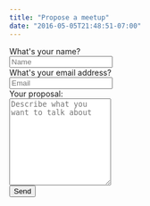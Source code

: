 ```yaml
---
title: "Propose a meetup"
date: "2016-05-05T21:48:51-07:00"
---
```


<form action="https://formspree.io/apresstats@gmail.com" method="POST">
  <label for="name">What's your name? </label><br>
  <input type="text" name="name" required="required" placeholder="Name"><br>
  <label for="email">What's your email address? </label><br>
  <input type="email" name="_replyto" required="required" placeholder="Email"><br>
  <label for="message">Your proposal:</label><br>
  <textarea name="message" id="message" required="required" class="boxsizingBorder" rows="10" placeholder="Describe what you want to talk about"></textarea><br>
  <button type="submit" class="btn">
    <i class="fa fa-send fa-lg" aria-hidden="true"></i> Send
  </button>
  <input type="hidden" name="_subject" value="Website message" />
  <input type="text" name="_gotcha" style="display:none" />
</form>
